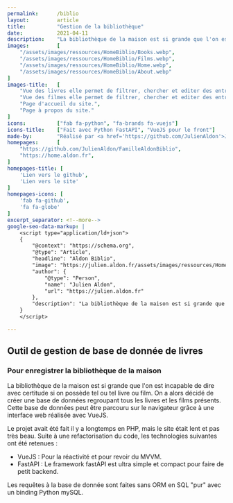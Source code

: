 ```yaml
---
permalink:      /biblio
layout:         article
title:          "Gestion de la bibliothèque"
date:           2021-04-11
description:    "La bibliothèque de la maison est si grande que l'on est incapable de dire avec certitude si on possède tel ou tel livre ou film. On a alors décidé de créer une base de données regroupant tous les livres et les films présents. Cette base de données peut être parcouru sur le navigateur grâce à une interface web réalisée avec VueJS."
images:         [
    "/assets/images/ressources/HomeBiblio/Books.webp",
    "/assets/images/ressources/HomeBiblio/Films.webp",
    "/assets/images/ressources/HomeBiblio/Home.webp",
    "/assets/images/ressources/HomeBiblio/About.webp"
]
images-title:   [
    "Vue des livres elle permet de filtrer, chercher et editer des entrées de livres dans la base de donnée.",
    "Vue des filmes elle permet de filtrer, chercher et editer des entrées de films dans la base de donnée.",
    "Page d'accueil du site.",
    "Page à propos du site."
]
icons:          ["fab fa-python", "fa-brands fa-vuejs"]
icons-title:    ["Fait avec Python FastAPI", "VueJS pour le front"]
made-by:        "Réalisé par <a href='https://github.com/JulienAldon'>Julien Aldon</a>"
homepages:      [
    "https://github.com/JulienAldon/FamilleAldonBiblio",
    "https://home.aldon.fr",
]
homepages-title: [
    'Lien vers le github',
    'Lien vers le site'
]
homepages-icons: [
    'fab fa-github',
    'fa fa-globe'
]
excerpt_separator: <!--more-->
google-seo-data-markup: |
    <script type="application/ld+json">
    {
        "@context": "https://schema.org",
        "@type": "Article",
        "headline": "Aldon Biblio",
        "image": "https://julien.aldon.fr/assets/images/ressources/HomeBiblio/Books.webp",
        "author": {
            "@type": "Person",
            "name": "Julien Aldon",
            "url": "https://julien.aldon.fr"
        },
        "description": "La bibliothèque de la maison est si grande que l'on est incapable de dire avec certitude si on possède tel ou tel livre ou film. On a alors décidé de créer une base de données regroupant tous les livres et les films présents. Cette base de données peut être parcouru sur le navigateur grâce à une interface web réalisée avec VueJS."
    }
    </script>

---
```

## Outil de gestion de base de donnée de livres
### Pour enregistrer la bibliothèque de la maison
La bibliothèque de la maison est si grande que l'on est incapable de dire avec certitude si on possède tel ou tel livre ou film. On a alors décidé de créer une base de données regroupant tous les livres et les films présents. Cette base de données peut être parcouru sur le navigateur grâce à une interface web réalisée avec VueJS.
<!--more-->
Le projet avait été fait il y a longtemps en PHP, mais le site était lent et pas très beau. Suite à une refactorisation du code, les technologies suivantes ont été retenues : 
- VueJS : Pour la réactivité et pour revoir du MVVM.
- FastAPI : Le framework fastAPI est ultra simple et compact pour faire de petit backend.

Les requêtes à la base de donnée sont faites sans ORM en SQL "pur" avec un binding Python mySQL.